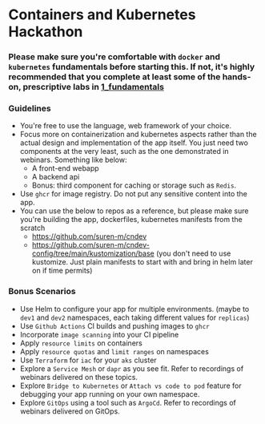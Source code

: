 # Containers and Kubernetes Hackathon 

### Please make sure you're comfortable with `docker` and `kubernetes` fundamentals before starting this. If not, it's highly recommended that you complete at least some of the hands-on, prescriptive labs in [1_fundamentals](../1_fundamentals)

### Guidelines

* You're free to use the language, web framework of your choice. 
* Focus more on containerization and kubernetes aspects rather than the actual design and implementation of the app itself. You just need two components at the very least, such as the one demonstrated in webinars. Something like below:
    * A front-end webapp 
    * A backend api
    * Bonus: third component for caching or storage such as `Redis`.
* Use `ghcr` for image registry. Do not put any sensitive content into the app.
* You can use the below to repos as a reference, but please make sure you're building the app, dockerfiles, kubernetes manifests from the scratch
    * https://github.com/suren-m/cndev
    * https://github.com/suren-m/cndev-config/tree/main/kustomization/base (you don't need to use kustomize. Just plain manifests to start with and bring in helm later on if time permits)

### Bonus Scenarios

* Use Helm to configure your app for multiple environments. (maybe to `dev1` and `dev2` namespaces, each taking different values for `replicas`)
* Use `Github Actions` CI builds and pushing images to `ghcr`
* Incorporate `image scanning` into your CI pipeline
* Apply `resource limits` on containers
* Apply `resource quotas` and `limit ranges` on namespaces
* Use `Terraform` for `iac` for your `aks` cluster
* Explore a `Service Mesh` or `dapr` as you see fit. Refer to recordings of webinars delivered on these topics.
* Explore `Bridge to Kubernetes` or `Attach vs code to pod` feature for debugging your app running on your own namespace.
* Explore `GitOps` using a tool such as `ArgoCd`. Refer to recordings of webinars delivered on GitOps.



